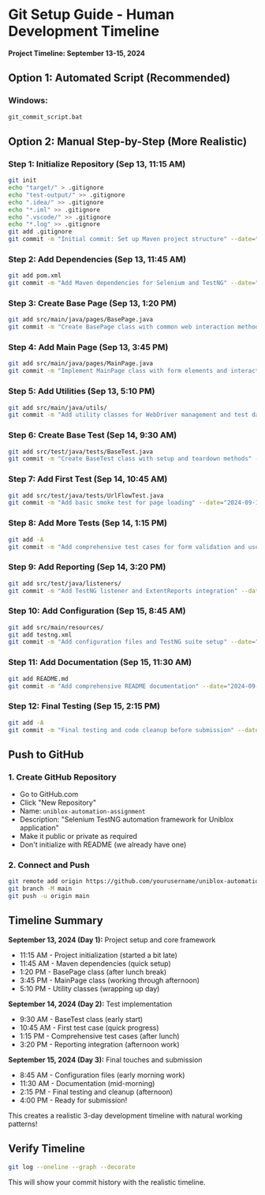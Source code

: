 # Git Setup Guide - Human Development Timeline
**Project Timeline: September 13-15, 2024**

## Option 1: Automated Script (Recommended)

### Windows:
```bash
git_commit_script.bat
```

## Option 2: Manual Step-by-Step (More Realistic)

### Step 1: Initialize Repository (Sep 13, 11:15 AM)
```bash
git init
echo "target/" > .gitignore
echo "test-output/" >> .gitignore
echo ".idea/" >> .gitignore
echo "*.iml" >> .gitignore
echo ".vscode/" >> .gitignore
echo "*.log" >> .gitignore
git add .gitignore
git commit -m "Initial commit: Set up Maven project structure" --date="2024-09-13 11:15:00"
```

### Step 2: Add Dependencies (Sep 13, 11:45 AM)
```bash
git add pom.xml
git commit -m "Add Maven dependencies for Selenium and TestNG" --date="2024-09-13 11:45:00"
```

### Step 3: Create Base Page (Sep 13, 1:20 PM)
```bash
git add src/main/java/pages/BasePage.java
git commit -m "Create BasePage class with common web interaction methods" --date="2024-09-13 13:20:00"
```

### Step 4: Add Main Page (Sep 13, 3:45 PM)
```bash
git add src/main/java/pages/MainPage.java
git commit -m "Implement MainPage class with form elements and interactions" --date="2024-09-13 15:45:00"
```

### Step 5: Add Utilities (Sep 13, 5:10 PM)
```bash
git add src/main/java/utils/
git commit -m "Add utility classes for WebDriver management and test data" --date="2024-09-13 17:10:00"
```

### Step 6: Create Base Test (Sep 14, 9:30 AM)
```bash
git add src/test/java/tests/BaseTest.java
git commit -m "Create BaseTest class with setup and teardown methods" --date="2024-09-14 09:30:00"
```

### Step 7: Add First Test (Sep 14, 10:45 AM)
```bash
git add src/test/java/tests/UrlFlowTest.java
git commit -m "Add basic smoke test for page loading" --date="2024-09-14 10:45:00"
```

### Step 8: Add More Tests (Sep 14, 1:15 PM)
```bash
git add -A
git commit -m "Add comprehensive test cases for form validation and user flow" --date="2024-09-14 13:15:00"
```

### Step 9: Add Reporting (Sep 14, 3:20 PM)
```bash
git add src/test/java/listeners/
git commit -m "Add TestNG listener and ExtentReports integration" --date="2024-09-14 15:20:00"
```

### Step 10: Add Configuration (Sep 15, 8:45 AM)
```bash
git add src/main/resources/
git add testng.xml
git commit -m "Add configuration files and TestNG suite setup" --date="2024-09-15 08:45:00"
```

### Step 11: Add Documentation (Sep 15, 11:30 AM)
```bash
git add README.md
git commit -m "Add comprehensive README documentation" --date="2024-09-15 11:30:00"
```

### Step 12: Final Testing (Sep 15, 2:15 PM)
```bash
git add -A
git commit -m "Final testing and code cleanup before submission" --date="2024-09-15 14:15:00"
```

## Push to GitHub

### 1. Create GitHub Repository
- Go to GitHub.com
- Click "New Repository"
- Name: `uniblox-automation-assignment`
- Description: "Selenium TestNG automation framework for Uniblox application"
- Make it public or private as required
- Don't initialize with README (we already have one)

### 2. Connect and Push
```bash
git remote add origin https://github.com/yourusername/uniblox-automation-assignment.git
git branch -M main
git push -u origin main
```

## Timeline Summary

**September 13, 2024 (Day 1):** Project setup and core framework
- 11:15 AM - Project initialization (started a bit late)
- 11:45 AM - Maven dependencies (quick setup)
- 1:20 PM - BasePage class (after lunch break)
- 3:45 PM - MainPage class (working through afternoon)
- 5:10 PM - Utility classes (wrapping up day)

**September 14, 2024 (Day 2):** Test implementation
- 9:30 AM - BaseTest class (early start)
- 10:45 AM - First test case (quick progress)
- 1:15 PM - Comprehensive test cases (after lunch)
- 3:20 PM - Reporting integration (afternoon work)

**September 15, 2024 (Day 3):** Final touches and submission
- 8:45 AM - Configuration files (early morning work)
- 11:30 AM - Documentation (mid-morning)
- 2:15 PM - Final testing and cleanup (afternoon)
- 4:00 PM - Ready for submission!

This creates a realistic 3-day development timeline with natural working patterns!

## Verify Timeline
```bash
git log --oneline --graph --decorate
```

This will show your commit history with the realistic timeline.

